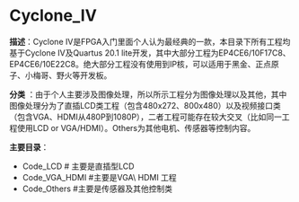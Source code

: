 # Cyclone_IV

**描述**：Cyclone IV是FPGA入门里面个人认为最经典的一款，本目录下所有工程均基于Cyclone IV及Quartus 20.1 lite开发，其中大部分工程为EP4CE6/10F17C8、EP4CE6/10E22C8。绝大部分工程没有使用到IP核，可以适用于黑金、正点原子、小梅哥、野火等开发板。

**分类** ：由于个人主要涉及图像处理，所以所示工程分为图像处理以及其他，其中图像处理分为了直插LCD类工程（包含480x272、800x480）以及视频接口类（包含VGA、HDMI从480P到1080P），二者工程可能存在较大交叉（比如同一工程使用LCD or VGA/HDMI）。Others为其他电机、传感器等控制内容。

**主要目录**：

+ Code_LCD 					# 主要是直插型LCD
+ Code_VGA_HDMI         #主要是VGA\ HDMI 工程
+ Code_Others                 #主要是传感器及其他控制类



